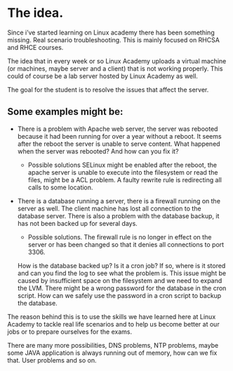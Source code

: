 # The idea.
Since i’ve started learning on Linux academy there has been something missing. Real scenario troubleshooting. This is mainly focused on RHCSA and RHCE courses.

The idea that in every week or so Linux Academy uploads a virtual machine (or machines, maybe server and a client)  that is not working properly. This could of course be a lab server hosted by Linux Academy as well.

The goal for the student is to resolve the issues that affect the server.

## Some examples might be:

* There is a problem with Apache web server, the server was rebooted because it had been running for over a year without a reboot. It seems after the reboot the server is unable to serve content. What happened when the server was rebooted? And how can you fix it?

	* Possible solutions
	SELinux might be enabled after the reboot, the apache server is unable to execute into the filesystem or read the files, might be a ACL problem. A faulty rewrite rule is 		redirecting all calls to some location. 

* There is a database running a server, there is a firewall running on the server as well. The client machine has lost all connection to the database server. There is also a problem with the database backup, it has not been backed up for several days.

	* Possible solutions.
	The firewall rule is no longer in effect on the server or has been changed so that it denies all connections to port 3306. 

	How is the database backed up? Is it a cron job? If so, where is it stored and can you find the log to see what the problem is. This issue might be caused by insufficient space 		on the filesystem and we need to expand the LVM. There might be a wrong password for the database in the cron script. How can we safely use the password in a cron script to 		backup the database.

The reason behind this is to use the skills we have learned here at Linux Academy to tackle real life scenarios and to help us become better at our jobs or to prepare ourselves for the exams.

There are many more possibilities, DNS problems, NTP problems, maybe some JAVA application is always running out of memory, how can we fix that. User problems and so on.
